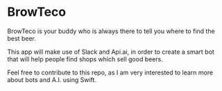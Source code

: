# BrowTeco
BrowTeco is your buddy who is always there to tell you where to find the best beer.

This app will make use of Slack and Api.ai, in order to create a smart bot that will help people find shops which sell good beers.

Feel free to contribute to this repo, as I am very interested to learn more about bots and A.I. using Swift.
